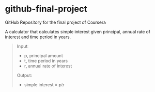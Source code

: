 # github-final-project
GitHub Repository for the final project of Coursera


A calculator that calculates simple interest given principal, annual rate of interest and time period in years.

> Input:
>  - p, principal amount
>  - t, time period in years
>  - r, annual rate of interest
> 
> Output:
>  - simple interest = p*t*r
